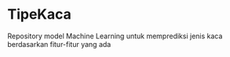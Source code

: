 # TipeKaca
Repository model Machine Learning untuk memprediksi jenis kaca berdasarkan fitur-fitur yang ada
